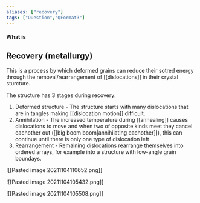 ```yaml
---
aliases: ["recovery"]
tags: ["Question","QFormat3"]
---
```


#### What is
## Recovery (metallurgy)
This is a process by which deformed grains can reduce their sotred energy through the removal/rearrangement of [[dislocations]] in their crystal sturcture.

The structure has 3 stages during recovery:
1) Deformed structure - The structure starts with many dislocations that are in tangles making [[dislocation motion]] difficult.
2) Annihilation - The increased temperature during [[annealing]] causes dislocations to move and when two of opposite kinds meet they cancel eachother out ([[big boom boom|annihilating eachother]]), this can continue until there is only one type of dislocation left
3) Rearrangement - Remaining dislocations rearrange themselves into ordered arrays, for example into a structure with low-angle grain boundays.

![[Pasted image 20211104110652.png]]

![[Pasted image 20211104105432.png]]

![[Pasted image 20211104105508.png]]